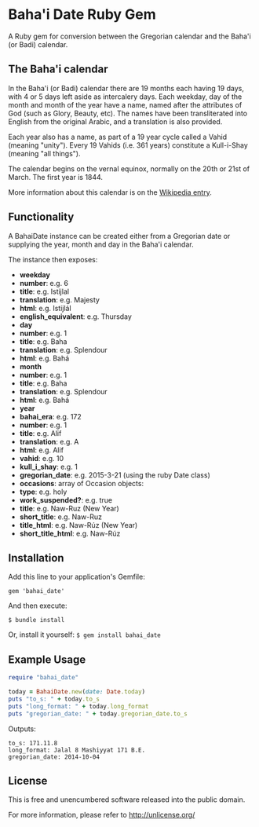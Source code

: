 Baha'i Date Ruby Gem
====================
A Ruby gem for conversion between the Gregorian calendar and the Baha'i (or Badi) calendar.


The Baha'i calendar
-------------------
In the Baha'i (or Badi) calendar there are 19 months each having 19 days, with 4 or 5 days left aside as intercalery days. Each weekday, day of the month and month of the year have a name, named after the attributes of God (such as Glory, Beauty, etc). The names have been transliterated into English from the original Arabic, and a translation is also provided.

Each year also has a name, as part of a 19 year cycle called a Vahid (meaning "unity"). Every 19 Vahids (i.e. 361 years) constitute a Kull-i-Shay (meaning "all things"). 

The calendar begins on the vernal equinox, normally on the 20th or 21st of March. The first year is 1844.

More information about this calendar is on the [Wikipedia entry](http://en.wikipedia.org/wiki/Bah%C3%A1'%C3%AD_calendar).


Functionality
-------------
A BahaiDate instance can be created either from a Gregorian date or supplying the year, month and day in the Baha'i calendar.

The instance then exposes:
- **weekday**
 - **number**: e.g. 6
 - **title**: e.g. Istijlal
 - **translation**: e.g. Majesty
 - **html**: e.g. Istijlál
 - **english_equivalent**: e.g. Thursday
- **day**
 - **number**: e.g. 1
 - **title**: e.g. Baha
 - **translation**: e.g. Splendour
 - **html**: e.g. Bahá
- **month**
 - **number**: e.g. 1
 - **title**: e.g. Baha
 - **translation**: e.g. Splendour
 - **html**: e.g. Bahá
- **year**
 - **bahai_era**: e.g. 172
 - **number**: e.g. 1
 - **title**: e.g. Alif
 - **translation**: e.g. A
 - **html**: e.g. Alif
 - **vahid**: e.g. 10
 - **kull_i_shay**: e.g. 1
- **gregorian_date**: e.g. 2015-3-21 (using the ruby Date class)
- **occasions**: array of Occasion objects:
 - **type**: e.g. holy
 - **work_suspended?**: e.g. true
 - **title**: e.g. Naw-Ruz (New Year)
 - **short_title**: e.g. Naw-Ruz
 - **title_html**: e.g. Naw-Rúz (New Year)
 - **short_title_html**: e.g. Naw-Rúz


Installation
------------
Add this line to your application's Gemfile:

`gem 'bahai_date'`

And then execute:

`$ bundle install`

Or, install it yourself:
`$ gem install bahai_date`


Example Usage
-------------
```ruby
require "bahai_date"

today = BahaiDate.new(date: Date.today)
puts "to_s: " + today.to_s
puts "long_format: " + today.long_format
puts "gregorian_date: " + today.gregorian_date.to_s
```
Outputs:
```
to_s: 171.11.8
long_format: Jalal 8 Mashiyyat 171 B.E.
gregorian_date: 2014-10-04
```


License
-------
This is free and unencumbered software released into the public domain.

For more information, please refer to <http://unlicense.org/>

